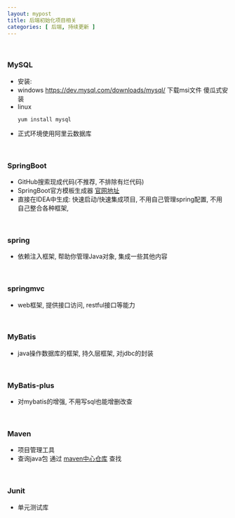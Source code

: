 ```yaml
---
layout: mypost
title: 后端初始化项目相关
categories: [ 后端, 持续更新 ]
---
```


<br>

### MySQL

- 安装:
- windows  https://dev.mysql.com/downloads/mysql/ 下载msi文件 傻瓜式安装
- linux
    ```
    yum install mysql
    ```
- 正式环境使用阿里云数据库

<br>

### SpringBoot

- GitHub搜索现成代码(不推荐, 不排除有烂代码)
- SpringBoot官方模板生成器  [官网地址](https://start.spring.io/)
- 直接在IDEA中生成: 快速启动/快速集成项目, 不用自己管理spring配置, 不用自己整合各种框架,

<br>

### spring

- 依赖注入框架, 帮助你管理Java对象, 集成一些其他内容

<br>

### springmvc

- web框架, 提供接口访问, restful接口等能力

<br>

### MyBatis

- java操作数据库的框架, 持久层框架, 对jdbc的封装

<br>

### MyBatis-plus

- 对mybatis的增强, 不用写sql也能增删改查

<br>

### Maven

- 项目管理工具
- 查询java包 通过 [maven中心仓库](http://mvnrepository.com/) 查找

<br>

### Junit

- 单元测试库




